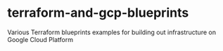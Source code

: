 # terraform-and-gcp-blueprints
Various Terraform blueprints examples for building out infrastructure on Google Cloud Platform
